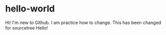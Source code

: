 # hello-world

Hi! I'm new to Github.
I am practice how to change.
This has been changed for sourcetree
Hello!
